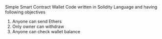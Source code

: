 Simple Smart Contract Wallet Code written in Solidity Language and having following objectives
1. Anyone can send Ethers
2. Only owner can withdraw
3. Anyone can check wallet balance

